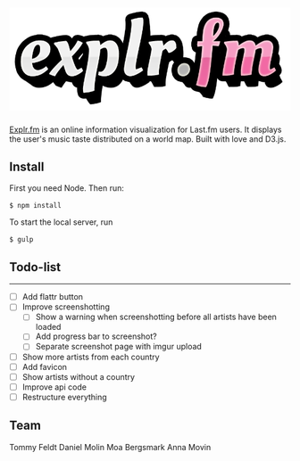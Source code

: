 # ![Explr.fm](src/assets/img/explrlogo.png)

[Explr.fm](http://www.explr.fm) is an online information visualization for Last.fm users. It displays the user's music taste distributed on a world map. Built with love and D3.js.



## Install

First you need Node. Then run:

```
$ npm install
```
To start the local server, run
```
$ gulp
``` 

## Todo-list
-----
- [ ] Add flattr button
- [ ] Improve screenshotting
  - [ ] Show a warning when screenshotting before all artists have been loaded
  - [ ] Add progress bar to screenshot?
  - [ ] Separate screenshot page with imgur upload
- [ ] Show more artists from each country
- [ ] Add favicon
- [ ] Show artists without a country
- [ ] Improve api code
- [ ] Restructure everything

## Team

Tommy Feldt
Daniel Molin
Moa Bergsmark
Anna Movin
